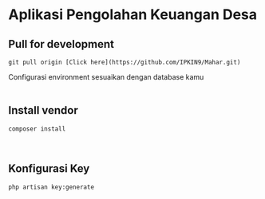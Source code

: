 # Aplikasi Pengolahan Keuangan Desa

## Pull for development

```
git pull origin [Click here](https://github.com/IPKIN9/Mahar.git)
```
Configurasi environment sesuaikan dengan database kamu
<br />
<br />

## Install vendor

```
composer install
```
<br />

## Konfigurasi Key

```
php artisan key:generate
```
